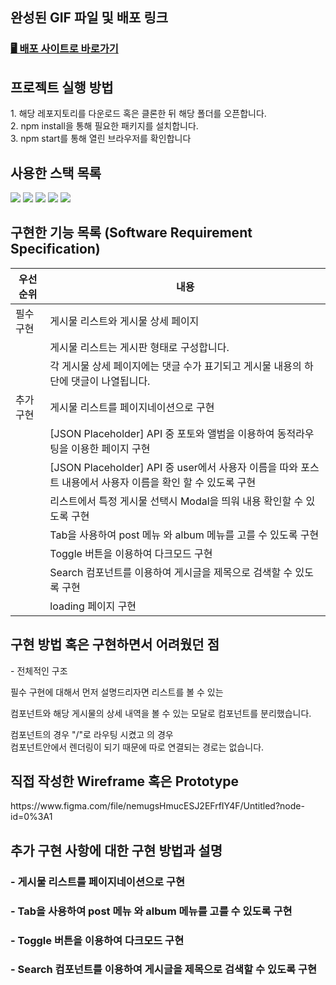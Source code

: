 
<h2>완성된 GIF 파일 및 배포 링크</h2>
<h3><a href="http://jeongmin7.surge.sh" target='_blank'>🖥 배포 사이트로 바로가기  </a></h3>


<h2> 프로젝트 실행 방법 </h2>
1. 해당 레포지토리를 다운로드 혹은 클론한 뒤 해당 폴더를 오픈합니다. <br/>
2. npm install을 통해 필요한 패키지를 설치합니다.<br/>
3. npm start를 통해 열린 브라우저를 확인합니다<br/>


<h2> 사용한 스택 목록</h2>
<img src="https://img.shields.io/badge/html5-E34F26?style=for-the-badge&logo=html5&logoColor=white"> 
<img src="https://img.shields.io/badge/css-1572B6?style=for-the-badge&logo=css3&logoColor=white"> 
<img src="https://img.shields.io/badge/javascript-F7DF1E?style=for-the-badge&logo=javascript&logoColor=black"> 
<img src="https://img.shields.io/badge/react-61DAFB?style=for-the-badge&logo=react&logoColor=black"> 
<img src="https://img.shields.io/badge/styledcomponents-DB7093?style=for-the-badge&logo=styledcomponents&logoColor=black">

<h2> 구현한 기능 목록 (Software Requirement Specification)</h2>

우선순위|내용|
|---|---|
|필수 구현|게시물 리스트와 게시물 상세 페이지|
||게시물 리스트는 게시판 형태로 구성합니다.|
||각 게시물 상세 페이지에는 댓글 수가 표기되고 게시물 내용의 하단에 댓글이 나열됩니다.|
|추가 구현 | 게시물 리스트를 페이지네이션으로 구현|
||[JSON Placeholder] API 중 포토와 앨범을 이용하여 동적라우팅을 이용한 페이지 구현 |
||[JSON Placeholder] API 중 user에서 사용자 이름을 따와 포스트 내용에서 사용자 이름을 확인 할 수 있도록 구현 |
||리스트에서 특정 게시물 선택시 Modal을 띄워 내용 확인할 수 있도록 구현|
||Tab을 사용하여 post 메뉴 와 album 메뉴를 고를 수 있도록 구현 |
|| Toggle 버튼을 이용하여 다크모드 구현 |
||Search 컴포넌트를 이용하여 게시글을 제목으로 검색할 수 있도록 구현  |
||loading 페이지 구현  |


<h2>구현 방법 혹은 구현하면서 어려웠던 점</h2>
- 전체적인 구조


필수 구현에 대해서 먼저 설명드리자면 리스트를 볼 수 있는 <Main />컴포넌트와 해당 게시물의 상세 내역을 볼 수 있는 <Post /> 모달로 컴포넌트를 분리했습니다.
<Main /> 컴포넌트의 경우 "/"로 라우팅 시켰고 <Post />의 경우 <Main /> 컴포넌트안에서 렌더링이 되기 때문에 따로 연결되는 경로는 없습니다. 




<h2> 직접 작성한 Wireframe 혹은 Prototype </h2>
https://www.figma.com/file/nemugsHmucESJ2EFrfIY4F/Untitled?node-id=0%3A1

<h2>추가 구현 사항에 대한 구현 방법과 설명</h2>
<h3>- 게시물 리스트를 페이지네이션으로 구현</h3>
<h3>- Tab을 사용하여 post 메뉴 와 album 메뉴를 고를 수 있도록 구현 </h3>
<h3>- Toggle 버튼을 이용하여 다크모드 구현 </h3>
<h3>- Search 컴포넌트를 이용하여 게시글을 제목으로 검색할 수 있도록 구현  </h3>

